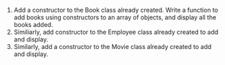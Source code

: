1. Add a constructor to the Book class already created. Write a function to add books using constructors to an array of <Book> objects, and display all the books added.
2. Similiarly, add constructor to the Employee class already created to add and display.
3. Similarly, add a constructor to the Movie class already created to add and display.
